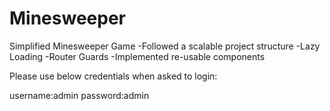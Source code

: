 # Minesweeper

Simplified Minesweeper Game
-Followed a scalable project structure
-Lazy Loading
-Router Guards
-Implemented re-usable components

Please use below credentials when asked to login:

username:admin
password:admin
